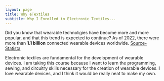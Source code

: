```yaml
---
layout: page
title: Why eTextiles
subtitle: Why I Enrolled in Electronic Textiles...
---
```


Did you know that wearable technoligies have become more and more popular, and that this trend is expected to continue? As of 2022, there were more than **1.1 billion** connected wearable devices worldwide. [Source-Statista](https://www.statista.com/statistics/487291/global-connected-wearable-devices/) 

Electronic textiles are fundamental for the development of wearable devices. I am taking this course because I want to learn the programming, sewing, and circuitry skills necessary for the creation of wearable devices. I love wearable devices, and I think it would be really neat to make my own. 
